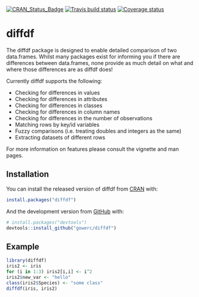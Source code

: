 

[![CRAN_Status_Badge](https://www.r-pkg.org/badges/version/diffdf)](https://CRAN.R-project.org/package=diffdf)
[![Travis build status](https://travis-ci.org/gowerc/diffdf.svg?branch=master)](https://travis-ci.org/gowerc/diffdf)
[![Coverage status](https://codecov.io/gh/gowerc/diffdf/branch/master/graph/badge.svg)](https://codecov.io/github/gowerc/diffdf?branch=master)



# diffdf

The diffdf package is designed to enable detailed comparison of two data.frames. Whilst many packages exist for informing you if there are differences between data.frames, none provide as much detail on what and where those differences are as diffdf does!

Currently diffdf supports the following:
   - Checking for differences in values
   - Checking for differences in attributes
   - Checking for differences in classes
   - Checking for differences in column names
   - Checking for differences in the number of observations
   - Matching rows by key/id variables
   - Fuzzy comparisons (i.e. treating doubles and integers as the same)
   - Extracting datasets of different rows
   

For more information on features please consult the vignette and man pages. 


## Installation

You can install the released version of diffdf from [CRAN](https://CRAN.R-project.org/package=diffdf) with:

``` r
install.packages("diffdf")
```

And the development version from [GitHub](https://github.com/gowerc/diffdf) with:

``` r
# install.packages("devtools")
devtools::install_github("gowerc/diffdf")
```
## Example


``` r 
library(diffdf)
iris2 <- iris
for (i in 1:3) iris2[i,i] <- i^2
iris2$new_var <- "hello"
class(iris2$Species) <- "some class"
diffdf(iris, iris2)
```

